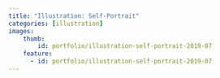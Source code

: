 ```yaml
---
title: "Illustration: Self-Portrait"
categories: [illustration]
images:
    thumb:
        id: portfolio/illustration-self-portrait-2019-07
    feature:
      - id: portfolio/illustration-self-portrait-2019-07
---
```

